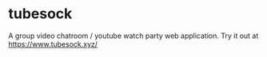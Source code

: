 # tubesock
A group video chatroom / youtube watch party web application.
Try it out at https://www.tubesock.xyz/
